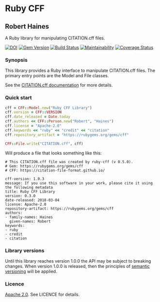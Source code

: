 # Ruby CFF
## Robert Haines

A Ruby library for manipulating CITATION.cff files.

[![DOI](https://zenodo.org/badge/DOI/10.5281/zenodo.1184077.svg)](https://doi.org/10.5281/zenodo.1184077)
[![Gem Version](https://badge.fury.io/rb/cff.svg)](https://badge.fury.io/rb/cff)
[![Build Status](https://travis-ci.org/citation-file-format/ruby-cff.svg?branch=master)](https://travis-ci.org/citation-file-format/ruby-cff)
[![Maintainability](https://api.codeclimate.com/v1/badges/6bb4c661bfb4971260ba/maintainability)](https://codeclimate.com/github/citation-file-format/ruby-cff/maintainability)
[![Coverage Status](https://coveralls.io/repos/github/citation-file-format/ruby-cff/badge.svg)](https://coveralls.io/github/citation-file-format/ruby-cff)

### Synopsis

This library provides a Ruby interface to manipulate CITATION.cff files. The primary entry points are the Model and File classes.

See the [CITATION.cff documentation](https://citation-file-format.github.io/) for more details.

### Quick start

```ruby
cff = CFF::Model.new("Ruby CFF Library")
cff.version = CFF::VERSION
cff.date_released = Date.today
cff.authors << CFF::Person.new("Robert", "Haines")
cff.license = "Apache-2.0"
cff.keywords << "ruby" << "credit" << "citation"
cff.repository_artifact = "https://rubygems.org/gems/cff"

CFF::File.write("CITATION.cff", cff)
```

Will produce a file that looks something like this:

```
# This CITATION.cff file was created by ruby-cff (v 0.5.0).
# Gem: https://rubygems.org/gems/cff
# CFF: https://citation-file-format.github.io/

cff-version: 1.0.3
message: If you use this software in your work, please cite it using the following metadata
title: Ruby CFF Library
version: 0.3.0
date-released: 2018-03-04
license: Apache-2.0
repository-artifact: https://rubygems.org/gems/cff
authors:
- family-names: Haines
  given-names: Robert
keywords:
- ruby
- credit
- citation
```

### Library versions

Until this library reaches version 1.0.0 the API may be subject to breaking changes. When version 1.0.0 is released, then the principles of [semantic versioning](https://semver.org/) will be applied.

### Licence

[Apache 2.0](http://www.apache.org/licenses/). See LICENCE for details.
